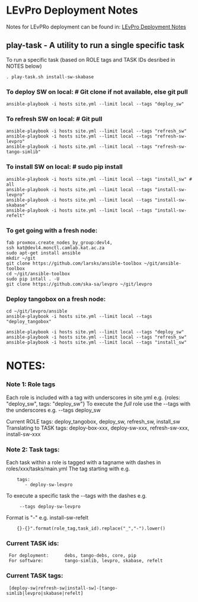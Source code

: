 # LEvPro Deployment Notes
Notes for LEvPRo deployment can be found in:
[LEvPro Deployment Notes](https://docs.google.com/document/d/12f495FEMOi0g3bJjoZL3icZaCCr7iSjTY3jToFqA2Ns/edit#)

## play-task - A utility to run a single specific task
To run a specific task (based on ROLE tags and TASK IDs desribed in NOTES below)
```
. play-task.sh install-sw-skabase
```

### To deploy SW on local: # Git clone if not available, else git pull
```
ansible-playbook -i hosts site.yml --limit local --tags "deploy_sw"
```

### To refresh SW on local: # Git pull
```
ansible-playbook -i hosts site.yml --limit local --tags "refresh_sw"
ansible-playbook -i hosts site.yml --limit local --tags "refresh-sw-levpro"
ansible-playbook -i hosts site.yml --limit local --tags "refresh-sw-tango-simlib"
```

### To install SW on local: # sudo pip install
```
ansible-playbook -i hosts site.yml --limit local --tags "install_sw" # all
ansible-playbook -i hosts site.yml --limit local --tags "install-sw-levpro"
ansible-playbook -i hosts site.yml --limit local --tags "install-sw-skabase"
ansible-playbook -i hosts site.yml --limit local --tags "install-sw-refelt"
```

### To get going with a fresh node:
```
fab proxmox.create_nodes_by_group:devl4,
ssh kat@devl4.monctl.camlab.kat.ac.za
sudo apt-get install ansible
mkdir ~/git
git clone https://github.com/larsks/ansible-toolbox ~/git/ansible-toolbox
cd ~/git/ansible-toolbox
sudo pip intall . -U
git clone https://github.com/ska-sa/levpro ~/git/levpro
```

### Deploy tangobox on a fresh node:
```
cd ~/git/levpro/ansible
ansible-playbook -i hosts site.yml --limit local --tags "deploy_tangobox"

ansible-playbook -i hosts site.yml --limit local --tags "deploy_sw"
ansible-playbook -i hosts site.yml --limit local --tags "refresh_sw"
ansible-playbook -i hosts site.yml --limit local --tags "install_sw"
```

# NOTES: 

### Note 1: Role tags
Each role is included with a tag with underscores in site.yml
    e.g. {roles: "deploy_sw", tags: "deploy_sw"}
To execute the _full_ role use the --tags with the underscores
    e.g. --tags deploy_sw

Current ROLE tags:
    deploy_tangobox, deploy_sw, refresh_sw, install_sw
    Translating to TASK tags:
    deploy-box-xxx, deploy-sw-xxx, refresh-sw-xxx, install-sw-xxx



### Note 2: Task tags:
Each task within a role is tagged with a tagname with dashes in roles/xxx/tasks/main.yml
The tag starting with e.g. 
```
    tags:
       - deploy-sw-levpro
```
To execute a specific task the --tags with the dashes e.g.
```
     --tags deploy-sw-levpro
```
Format is "<role-tag>-<task-addition>" e.g. install-sw-refelt
```
    {}-{}".format(role_tag,task_id).replace("_","-").lower()
```

### Current TASK ids:
     For deployment:      debs, tango-debs, core, pip
     For software:        tango-simlib, levpro, skabase, refelt
### Current TASK tags:
     [deploy-sw|refresh-sw|install-sw]-[tango-simlib|levpro|skabase|refelt]


